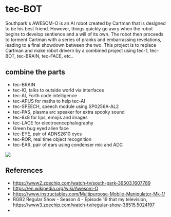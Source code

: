 # tec-BOT

Southpark's AWESOM-O is an AI robot created by Cartman that is designed to be his best friend. However, things quickly go awry when the robot begins to develop sentience and a will of its own. The robot then proceeds to torment Cartman with a series of pranks and embarrassing revelations, leading to a final showdown between the two. This project is to replace Cartman and make robot drivern by a combined project using tec-1, tec-BOT, tec-BRAIN, tec-FACE, etc..

 

## combine the parts 

* tec-BRAIN 
* tec-IO, talks to outside world via interfaces
* tec-AI, Forth code intelligence 
* tec-APUS for maths to help tec-AI
* tec-SPEECH, speech module using SP0256A-AL2
* tec-PAS, plasma arc speaker for extra spooky sound
* tec-8x8 for lips, emojis and images
* tec-LACE for electroencephalography
* Green bug eyed alien face
* tec-EYE, pair of ADNS2610 eyes
* tec-ROR, real time object recognition
* tec-EAR, pair of ears using condenser mic and ADC

![](https://github.com/SteveJustin1963/tec-BOT/blob/master/pics/awesom-0-bot.png)


## References

- https://www2.zoechip.com/watch-tv/south-park-39503.1607789
- https://en.wikipedia.org/wiki/Awesom-O
- https://www.instructables.com/Multipurpose-Mobile-Manipulator-Mk-1/
- RGB2 Regular Show - Season 4 - Episode 19 that my television, https://www3.zoechip.com/watch-tv/regular-show-38515.5024197
- 

